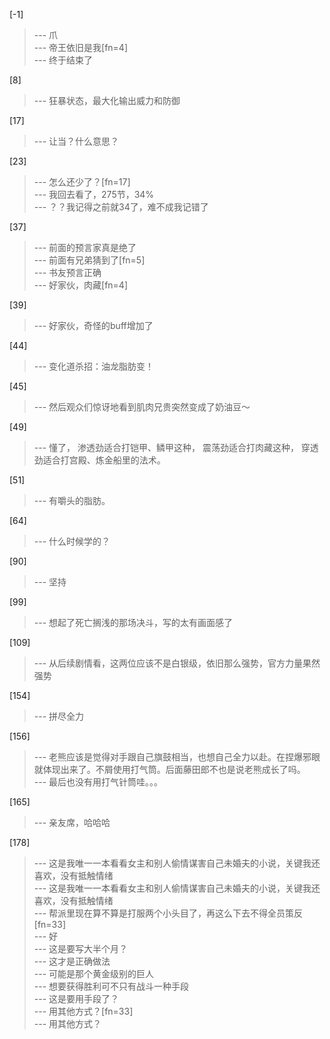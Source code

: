 
[-1] 
>--- 爪<br>
>--- 帝王依旧是我[fn=4]<br>
>--- 终于结束了<br>

[8] 
>--- 狂暴状态，最大化输出威力和防御<br>

[17] 
>--- 让当？什么意思？<br>

[23] 
>--- 怎么还少了？[fn=17]<br>
>--- 我回去看了，275节，34%<br>
>--- ？？我记得之前就34了，难不成我记错了<br>

[37] 
>--- 前面的预言家真是绝了<br>
>--- 前面有兄弟猜到了[fn=5]<br>
>--- 书友预言正确<br>
>--- 好家伙，肉藏[fn=4]<br>

[39] 
>--- 好家伙，奇怪的buff增加了<br>

[44] 
>--- 变化道杀招：油龙脂肪变！<br>

[45] 
>--- 然后观众们惊讶地看到肌肉兄贵突然变成了奶油豆～<br>

[49] 
>--- 懂了，
渗透劲适合打铠甲、鳞甲这种，
震荡劲适合打肉藏这种，
穿透劲适合打宫殿、炼金船里的法术。<br>

[51] 
>--- 有嚼头的脂肪。<br>

[64] 
>--- 什么时候学的？<br>

[90] 
>--- 坚持<br>

[99] 
>--- 想起了死亡搁浅的那场决斗，写的太有画面感了<br>

[109] 
>--- 从后续剧情看，这两位应该不是白银级，依旧那么强势，官方力量果然强势<br>

[154] 
>--- 拼尽全力<br>

[156] 
>--- 老熊应该是觉得对手跟自己旗鼓相当，也想自己全力以赴。在捏爆邪眼就体现出来了。不屑使用打气筒。后面藤田郎不也是说老熊成长了吗。<br>
>--- 最后也没有用打气针筒哇。。。<br>

[165] 
>--- 亲友席，哈哈哈<br>

[178] 
>--- 这是我唯一一本看看女主和别人偷情谋害自己未婚夫的小说，关键我还喜欢，没有抵触情绪<br>
>--- 这是我唯一一本看看女主和别人偷情谋害自己未婚夫的小说，关键我还喜欢，没有抵触情绪<br>
>--- 帮派里现在算不算是打服两个小头目了，再这么下去不得全员策反[fn=33]<br>
>--- 好<br>
>--- 这是要写大半个月？<br>
>--- 这才是正确做法<br>
>--- 可能是那个黄金级别的巨人<br>
>--- 想要获得胜利可不只有战斗一种手段<br>
>--- 这是要用手段了？<br>
>--- 用其他方式？[fn=33]<br>
>--- 用其他方式？<br>
